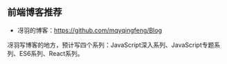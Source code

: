 
## 前端博客推荐

- 冴羽的博客：<https://github.com/mqyqingfeng/Blog>

冴羽写博客的地方，预计写四个系列：JavaScript深入系列、JavaScript专题系列、ES6系列、React系列。
